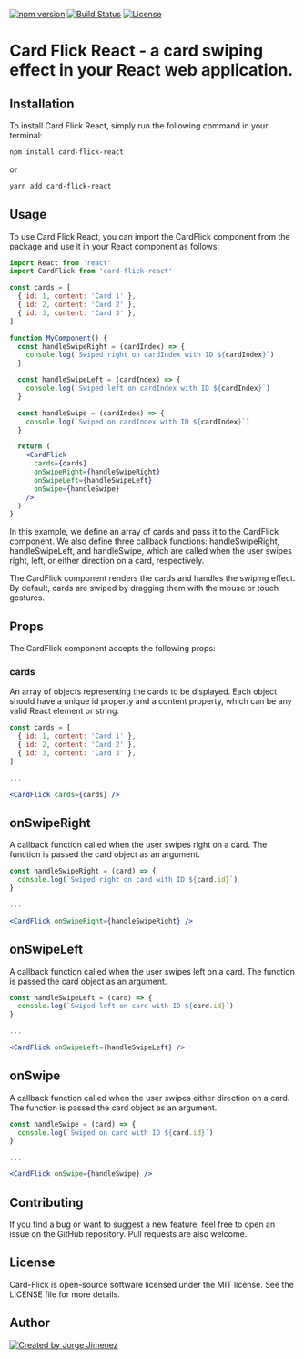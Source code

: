 <!-- [![npm version](https://badge.fury.io/js/card-flick-react.svg)](https://badge.fury.io/js/card-flick-react) -->
<!-- [![Build Status](https://travis-ci.org/jorgejimenezdev/card-flick-react.svg?branch=master)](https://travis-ci.org/jorgejimenezdev/card-flick-react) -->
<!-- [![Coverage Status](https://coveralls.io/repos/github/jorgejimenezdev/card-flick-react/badge.svg?branch=master)](https://coveralls.io/github/jorgejimenezdev -->

[![npm version](https://img.shields.io/npm/v/card-flick.svg)](https://www.npmjs.com/package/card-flick-react)
[![Build Status](https://github.com/jorgejimenezQ/card-flick/actions/workflows/test.yml/badge.svg)](https://github.com/jorgejimenezQ/card-flick/actions/workflows/test.yml)
[![License](https://img.shields.io/badge/license-MIT-blue.svg)](./LICENSE)

# Card Flick React - a card swiping effect in your React web application.

## Installation

To install Card Flick React, simply run the following command in your terminal:

```bash
npm install card-flick-react
```

or

```bash
yarn add card-flick-react
```

## Usage

To use Card Flick React, you can import the CardFlick component from the package and use it in your React component as follows:

```jsx
import React from 'react'
import CardFlick from 'card-flick-react'

const cards = [
  { id: 1, content: 'Card 1' },
  { id: 2, content: 'Card 2' },
  { id: 3, content: 'Card 3' },
]

function MyComponent() {
  const handleSwipeRight = (cardIndex) => {
    console.log(`Swiped right on cardIndex with ID ${cardIndex}`)
  }

  const handleSwipeLeft = (cardIndex) => {
    console.log(`Swiped left on cardIndex with ID ${cardIndex}`)
  }

  const handleSwipe = (cardIndex) => {
    console.log(`Swiped on cardIndex with ID ${cardIndex}`)
  }

  return (
    <CardFlick
      cards={cards}
      onSwipeRight={handleSwipeRight}
      onSwipeLeft={handleSwipeLeft}
      onSwipe={handleSwipe}
    />
  )
}
```

In this example, we define an array of cards and pass it to the CardFlick component. We also define three callback functions: handleSwipeRight, handleSwipeLeft, and handleSwipe, which are called when the user swipes right, left, or either direction on a card, respectively.

The CardFlick component renders the cards and handles the swiping effect. By default, cards are swiped by dragging them with the mouse or touch gestures.

## Props

The CardFlick component accepts the following props:

### cards

An array of objects representing the cards to be displayed. Each object should have a unique id property and a content property, which can be any valid React element or string.

```jsx
const cards = [
  { id: 1, content: 'Card 1' },
  { id: 2, content: 'Card 2' },
  { id: 3, content: 'Card 3' },
]

...

<CardFlick cards={cards} />
```

## onSwipeRight

A callback function called when the user swipes right on a card. The function is passed the card object as an argument.

```jsx
const handleSwipeRight = (card) => {
  console.log(`Swiped right on card with ID ${card.id}`)
}

...

<CardFlick onSwipeRight={handleSwipeRight} />
```

## onSwipeLeft

A callback function called when the user swipes left on a card. The function is passed the card object as an argument.

```jsx
const handleSwipeLeft = (card) => {
  console.log(`Swiped left on card with ID ${card.id}`)
}

...

<CardFlick onSwipeLeft={handleSwipeLeft} />
```

## onSwipe

A callback function called when the user swipes either direction on a card. The function is passed the card object as an argument.

```jsx
const handleSwipe = (card) => {
  console.log(`Swiped on card with ID ${card.id}`)
}

...

<CardFlick onSwipe={handleSwipe} />
```

## Contributing

If you find a bug or want to suggest a new feature, feel free to open an issue on the GitHub repository. Pull requests are also welcome.

## License

Card-Flick is open-source software licensed under the MIT license. See the LICENSE file for more details.

## Author

[![Created by Jorge Jimenez](https://img.shields.io/badge/created%20by-Jorge%20Jimenez-blue.svg)](https://jorgejimenezq.github.io.)

<!-- [![LinkedIn](https://img.shields.io/badge/LinkedIn-Jorge%20Jimenez-blue.svg)](https://www.linkedin.com/in/jorgejimenezq/) -->

<!-- [![Twitter](https://img.shields.io/badge/Twitter-jorgejimenezQ-blue.svg)](https://twitter.com/jorgejimenezQ) -->
